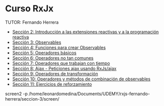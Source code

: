 # Curso RxJx 
TUTOR: Fernando Herrera

* [Sección 2: Introducción a las extensiones reactivas y a la programación reactiva](seccion-2)
* [Sección 3: Observables](seccion-3)
* [Sección 4: Funciones para crear Observables](seccion-4)
* [Sección 5: Operadores básicos](seccion-5)
* [Sección 6: Operadores no tan comunes](seccion-6)
* [Sección 7: Operadores que trabajan con tiempo](seccion-7)
* [Sección 8: Ajax - Peticiones ajax usando RxJs/ajax](seccion-8)
* [Sección 9: Operadores de transformación](seccion-9)
* [Sección 10: Operadores y métodos de combinación de observables](seccion-10)
* [Sección 11: Ejercicios de reforzamiento](seccion-11)


screen2 -p /home/leonardomedina/Documents/UDEMY/rxjs-fernando-herrera/seccion-3/screen/
